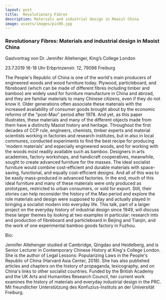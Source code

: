 ```yaml
---
layout: post
title:  Revolutionary Fibres 
description: Materials and industrial design in Maoist China
image: assets/images/pic06.jpg
---
```

### Revolutionary Fibres: Materials and industrial design in Maoist China

Gastvortrag von Dr. Jennifer Altehenger, King’s College London

23.7.2019 16-18 Uhr Erbprinzenstr. 12, 79098 Freiburg

The People's Republic of China is one of the world's main producers of engineered woods and wood furniture today. Plywood, particleboard, and fibreboard (which can be made of different fibres including timber and bamboo) are widely used for furniture manufacture in China and abroad, and they are familiar materials to many Chinese citizens, even if they do not know it. Older generations often associate these materials with the increased availability of consumer goods brought about by the economic reforms of the "post-Mao" period after 1978. And yet, as this paper illustrates, these materials and many of the different objects made from them have a distinctly Maoist history and heritage. Throughout the first decades of CCP rule, engineers, chemists, timber experts and material scientists working in factories and research institutes, but in also in local communes, conducted experiments to find the best recipe for producing 'modern materials' and especially engineered woods, and for working with the woods most readily available such as bamboo. Designers in arts academies, factory workshops, and handicraft cooperatives, meanwhile, sought to create advanced furniture for the masses. The ideal socialist furniture would combine cost-efficient and durable materials with space-saving, functional, and equally cost-efficient designs. And all of this was to be easily mass-produced in advanced factories. In the end, much of this ideal furniture and many of these materials were only produced as prototypes, restricted to urban consumers, or sold for export. Still, their stories can help reconsider the history of the Mao period and explore the role materials and design were supposed to play and actually played in bringing a socialist modern into everyday life. This talk, part of a larger project on the everyday history of industrial design since 1949, will discuss these larger themes by looking at two examples in particular: research into and production of fibreboard and particleboard in Beijing and Tianjin, and the work of one experimental bamboo goods factory in Fuzhou.


Bio:

Jennifer Altehenger studied at Cambridge, Qingdao and Heidelberg, and is Senior Lecturer in Contemporary Chinese History at King's College London. She is the author of Legal Lessons: Popularizing Laws in the People's Republic of China (Harvard Asia Center, 2018). She has also published articles and chapters on the history of propaganda, lexicography, and on China's links to other socialist countries. Funded by the British Academy and the UK Arts and Humanities Research Council, her current work examines the history of materials and everyday industrial design in the PRC.
Mit freundlicher Unterstützung des Konfuzius-Instituts an der Universität Freiburg.
